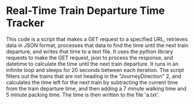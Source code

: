 # Real-Time Train Departure Time Tracker
This code is a script that makes a GET request to a specified URL, retrieves data in JSON format, processes that data to find the time until the next train departure, and writes that time to a text file. It uses the python library requests to make the GET request, json to process the response, and datetime to calculate the time until the next train departure. It runs in an infinite loop and sleeps for 20 seconds between each iteration. The script filters out the trains that are not heading in the "JourneyDirection" 2, and calculates the time left for the next train by subtracting the current time from the train departure time, and then adding a 7 minute walking time and 5 minute packing time. The time is then written to the file 'a.txt'.
